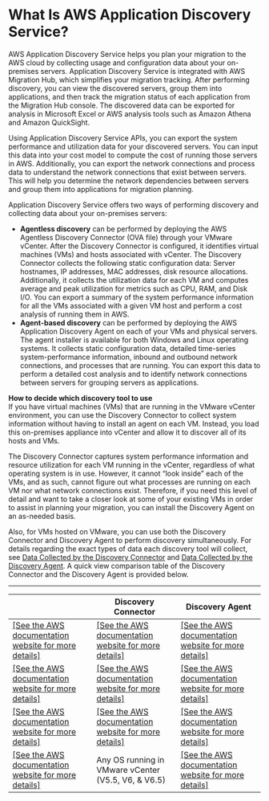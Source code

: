 # What Is AWS Application Discovery Service?<a name="what-is-appdiscovery"></a>

AWS Application Discovery Service helps you plan your migration to the AWS cloud by collecting usage and configuration data about your on\-premises servers\. Application Discovery Service is integrated with AWS Migration Hub, which simplifies your migration tracking\. After performing discovery, you can view the discovered servers, group them into applications, and then track the migration status of each application from the Migration Hub console\.  The discovered data can be exported for analysis in Microsoft Excel or AWS analysis tools such as Amazon Athena and Amazon QuickSight\.

Using Application Discovery Service APIs,  you can export the system performance and utilization data for your discovered servers\. You can input this data into your cost model to compute the cost of running those servers in AWS\. Additionally, you can export the network connections and process data to understand the network connections that exist between servers\. This will help you determine the network dependencies between servers and group them into applications for migration planning\.

Application Discovery Service offers two ways of performing discovery and collecting data about your on\-premises servers:
+ **Agentless discovery** can be performed by deploying the AWS Agentless Discovery Connector \(OVA file\) through your VMware vCenter\. After the Discovery Connector is configured, it identifies virtual machines \(VMs\) and hosts associated with vCenter\. The Discovery Connector collects the following static configuration data: Server hostnames, IP addresses, MAC addresses, disk resource allocations\. Additionally, it collects the utilization data for each VM and computes average and peak utilization for metrics such as CPU, RAM, and Disk I/O\. You can export a summary of the system performance information for all the VMs associated with a given VM host and perform a cost analysis of running them in AWS\.
+ **Agent\-based discovery** can be performed by deploying the AWS Application Discovery Agent on each of your VMs and physical servers\. The agent installer is available for both Windows and Linux operating systems\. It collects static configuration data, detailed time\-series system\-performance information, inbound and outbound network connections, and processes that are running\. You can export this data to perform a detailed cost analysis and to identify network connections between servers for grouping servers as applications\.

**How to decide which discovery tool to use**  
If you have virtual machines \(VMs\) that are running in the VMware vCenter environment, you can use the Discovery Connector to collect system information without having to install an agent on each VM\. Instead, you load this on\-premises appliance into vCenter and allow it to discover all of its hosts and VMs\. 

The Discovery Connector captures system performance information and resource utilization for each VM running in the vCenter, regardless of what operating system is in use\. However, it cannot “look inside” each of the VMs, and as such, cannot figure out what processes are running on each VM nor what network connections exist\. Therefore, if you need this level of detail and want to take a closer look at some of your existing VMs in order to assist in planning your migration, you can install the Discovery Agent on an as\-needed basis\.

Also, for VMs hosted on VMware, you can use both the Discovery Connector and Discovery Agent to perform  discovery simultaneously\. For details regarding the exact types of data each discovery tool will collect, see [Data Collected by the Discovery Connector](discovery-connector.md#agentless-data-collected) and [Data Collected by the Discovery Agent](discovery-agent.md#agent-data-collected)\. A quick view comparison table of the Discovery Connector and the Discovery Agent is provided below\.


****  

|  | Discovery Connector | Discovery Agent | 
| --- | --- | --- | 
| [\[See the AWS documentation website for more details\]](http://docs.aws.amazon.com/application-discovery/latest/userguide/what-is-appdiscovery.html) | [\[See the AWS documentation website for more details\]](http://docs.aws.amazon.com/application-discovery/latest/userguide/what-is-appdiscovery.html) |  [\[See the AWS documentation website for more details\]](http://docs.aws.amazon.com/application-discovery/latest/userguide/what-is-appdiscovery.html)  | 
| [\[See the AWS documentation website for more details\]](http://docs.aws.amazon.com/application-discovery/latest/userguide/what-is-appdiscovery.html) | [\[See the AWS documentation website for more details\]](http://docs.aws.amazon.com/application-discovery/latest/userguide/what-is-appdiscovery.html) |  [\[See the AWS documentation website for more details\]](http://docs.aws.amazon.com/application-discovery/latest/userguide/what-is-appdiscovery.html)  | 
| [\[See the AWS documentation website for more details\]](http://docs.aws.amazon.com/application-discovery/latest/userguide/what-is-appdiscovery.html) | [\[See the AWS documentation website for more details\]](http://docs.aws.amazon.com/application-discovery/latest/userguide/what-is-appdiscovery.html) |  [\[See the AWS documentation website for more details\]](http://docs.aws.amazon.com/application-discovery/latest/userguide/what-is-appdiscovery.html)  | 
| [\[See the AWS documentation website for more details\]](http://docs.aws.amazon.com/application-discovery/latest/userguide/what-is-appdiscovery.html) | Any OS running in VMware vCenter \(V5\.5, V6, & V6\.5\) |  [\[See the AWS documentation website for more details\]](http://docs.aws.amazon.com/application-discovery/latest/userguide/what-is-appdiscovery.html)  | 
